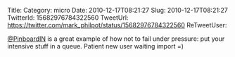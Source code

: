 Title: 
Category: micro
Date: 2010-12-17T08:21:27
Slug: 2010-12-17T08:21:27
TwitterId: 15682976784322560
TweetUrl: https://twitter.com/mark_philpot/status/15682976784322560
ReTweetUser: 

[@PinboardIN](https://twitter.com/PinboardIN) is a great example of how not to fail under pressure: put your intensive stuff in a queue. Patient new user waiting import =)